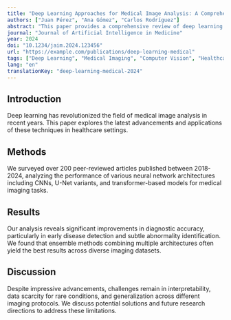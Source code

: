 ```yaml
---
title: "Deep Learning Approaches for Medical Image Analysis: A Comprehensive Review"
authors: ["Juan Pérez", "Ana Gómez", "Carlos Rodríguez"]
abstract: "This paper provides a comprehensive review of deep learning methods applied to medical imaging. We analyze various neural network architectures and their applications in diagnosis, segmentation, and classification tasks across different medical imaging modalities such as MRI, CT, and X-ray."
journal: "Journal of Artificial Intelligence in Medicine"
year: 2024
doi: "10.1234/jaim.2024.123456"
url: "https://example.com/publications/deep-learning-medical"
tags: ["Deep Learning", "Medical Imaging", "Computer Vision", "Healthcare"]
lang: "en"
translationKey: "deep-learning-medical-2024"
---
```


## Introduction
Deep learning has revolutionized the field of medical image analysis in recent years. This paper explores the latest advancements and applications of these techniques in healthcare settings.

## Methods
We surveyed over 200 peer-reviewed articles published between 2018-2024, analyzing the performance of various neural network architectures including CNNs, U-Net variants, and transformer-based models for medical imaging tasks.

## Results
Our analysis reveals significant improvements in diagnostic accuracy, particularly in early disease detection and subtle abnormality identification. We found that ensemble methods combining multiple architectures often yield the best results across diverse imaging datasets.

## Discussion
Despite impressive advancements, challenges remain in interpretability, data scarcity for rare conditions, and generalization across different imaging protocols. We discuss potential solutions and future research directions to address these limitations.
